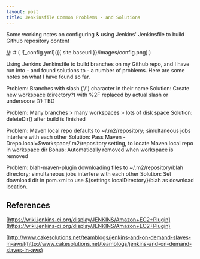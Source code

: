 ```yaml
---
layout: post
title: Jenkinsfile Common Problems - and Solutions
---
```


Some working notes on configuring & using Jenkins' Jenkinsfile to build Github repository content

[//]: # ( we are using this comment style )
[//]: # ( ![_config.yml]({{ site.baseurl }}/images/config.png) )

Using Jenkins Jenkinsfile to build branches on my Github repo, and I have run into - and found solutions to - a number of problems.
Here are some notes on what I have found so far.

Problem: Branches with slash ('/') character in their name
Solution: Create new workspace (directory?) with %2F replaced by actual slash or underscore (?) TBD

Problem: Many branches > many workspaces > lots of disk space
Solution: deleteDir() after build is finished

Problem: Maven local repo defaults to ~/.m2/repository; simultaneous jobs interfere with each other
Solution: Pass Maven -Drepo.local=$workspace/.m2/repository setting, to locate Maven local repo in workspace dir
Bonus: Automatically removed when workspace is removed

Problem: blah-maven-plugin downloading files to ~/.m2/repository/blah directory; simultaneous jobs interfere with each other
Solution: Set download dir in pom.xml to use ${settings.localDirectory}/blah as download location.


## References

[https://wiki.jenkins-ci.org/display/JENKINS/Amazon+EC2+Plugin](https://wiki.jenkins-ci.org/display/JENKINS/Amazon+EC2+Plugin)
 
[http://www.cakesolutions.net/teamblogs/jenkins-and-on-demand-slaves-in-aws](http://www.cakesolutions.net/teamblogs/jenkins-and-on-demand-slaves-in-aws)
